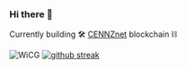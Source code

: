 ### Hi there 👋

Currently building 🛠️ [CENNZnet](https://github.com/cennznet/cennznet) blockchain ⛓️


![WiCG](https://user-images.githubusercontent.com/5133901/122706183-763ecd80-d2ab-11eb-9aff-2ba2427f0db0.gif)
[![github streak](https://github-readme-streak-stats.herokuapp.com/?user=holygits&theme=github)](https://github.com/DenverCoder1/github-readme-streak-stats)
 
<!--
**holygits/holygits** is a ✨ _special_ ✨ repository because its `README.md` (this file) appears on your GitHub profile.

Here are some ideas to get you started:

- 🔭 I’m currently working on ...
- 🌱 I’m currently learning ...
- 👯 I’m looking to collaborate on ...
- 🤔 I’m looking for help with ...
- 💬 Ask me about ...
- 📫 How to reach me: ...
- 😄 Pronouns: ...
- ⚡ Fun fact: ...
-->
